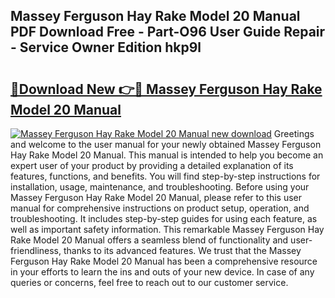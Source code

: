 ## Massey Ferguson Hay Rake Model 20 Manual PDF Download Free - Part-O96 User Guide Repair - Service Owner Edition hkp9l

# <h2><a href="http://bc58803.oget.top/?id=Massey+Ferguson+Hay+Rake+Model+20+Manual">🔗Download New 👉🔴 Massey Ferguson Hay Rake Model 20 Manual</a></h2>

[![Massey Ferguson Hay Rake Model 20 Manual new download](https://i.imgur.com/5g1atiW.png)](http://bc58803.oget.top/?id=Massey+Ferguson+Hay+Rake+Model+20+Manual)
Greetings and welcome to the user manual for your newly obtained Massey Ferguson Hay Rake Model 20 Manual. This manual is intended to help you become an expert user of your product by providing a detailed explanation of its features, functions, and benefits. You will find step-by-step instructions for installation, usage, maintenance, and troubleshooting. Before using your Massey Ferguson Hay Rake Model 20 Manual, please refer to this user manual for comprehensive instructions on product setup, operation, and troubleshooting. It includes step-by-step guides for using each feature, as well as important safety information. This remarkable Massey Ferguson Hay Rake Model 20 Manual offers a seamless blend of functionality and user-friendliness, thanks to its advanced features. We trust that the Massey Ferguson Hay Rake Model 20 Manual has been a comprehensive resource in your efforts to learn the ins and outs of your new device. In case of any queries or concerns, feel free to reach out to our customer service.
